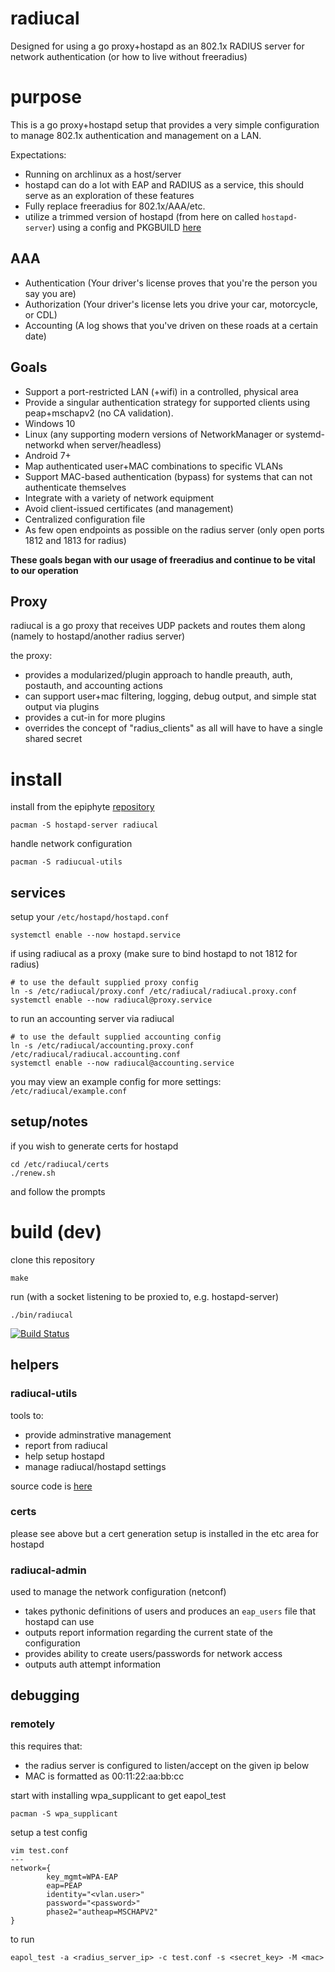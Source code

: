 radiucal
===

Designed for using a go proxy+hostapd as an 802.1x RADIUS server for network authentication (or how to live without freeradius)

# purpose

This is a go proxy+hostapd setup that provides a very simple configuration to manage 802.1x authentication and management on a LAN.

Expectations:
* Running on archlinux as a host/server
* hostapd can do a lot with EAP and RADIUS as a service, this should serve as an exploration of these features
* Fully replace freeradius for 802.1x/AAA/etc.
* utilize a trimmed version of hostapd (from here on called `hostapd-server`) using a config and PKGBUILD [here](https://github.com/epiphyte/pkgbuilds/tree/master/hostapd)

## AAA

* Authentication (Your driver's license proves that you're the person you say you are)
* Authorization (Your driver's license lets you drive your car, motorcycle, or CDL)
* Accounting (A log shows that you've driven on these roads at a certain date)

## Goals

* Support a port-restricted LAN (+wifi) in a controlled, physical area
* Provide a singular authentication strategy for supported clients using peap+mschapv2 (no CA validation).
* Windows 10
* Linux (any supporting modern versions of NetworkManager or systemd-networkd when server/headless)
* Android 7+
* Map authenticated user+MAC combinations to specific VLANs
* Support MAC-based authentication (bypass) for systems that can not authenticate themselves
* Integrate with a variety of network equipment
* Avoid client-issued certificates (and management)
* Centralized configuration file
* As few open endpoints as possible on the radius server (only open ports 1812 and 1813 for radius)

**These goals began with our usage of freeradius and continue to be vital to our operation**

## Proxy

radiucal is a go proxy that receives UDP packets and routes them along (namely to hostapd/another radius server)

the proxy:
* provides a modularized/plugin approach to handle preauth, auth, postauth, and accounting actions
* can support user+mac filtering, logging, debug output, and simple stat output via plugins
* provides a cut-in for more plugins
* overrides the concept of "radius_clients" as all will have to have a single shared secret

# install

install from the epiphyte [repository](https://mirror.epiphyte.network/repos)
```
pacman -S hostapd-server radiucal
```

handle network configuration
```
pacman -S radiucual-utils
```

## services

setup your `/etc/hostapd/hostapd.conf`
```
systemctl enable --now hostapd.service
```

if using radiucal as a proxy (make sure to bind hostapd to not 1812 for radius)
```
# to use the default supplied proxy config
ln -s /etc/radiucal/proxy.conf /etc/radiucal/radiucal.proxy.conf
systemctl enable --now radiucal@proxy.service
```

to run an accounting server via radiucal
```
# to use the default supplied accounting config
ln -s /etc/radiucal/accounting.proxy.conf /etc/radiucal/radiucal.accounting.conf
systemctl enable --now radiucal@accounting.service
```

you may view an example config for more settings: `/etc/radiucal/example.conf`

## setup/notes

if you wish to generate certs for hostapd
```
cd /etc/radiucal/certs
./renew.sh
```
and follow the prompts

# build (dev)

clone this repository
```
make
```

run (with a socket listening to be proxied to, e.g. hostapd-server)
```
./bin/radiucal
```

[![Build Status](https://travis-ci.org/epiphyte/radiucal.png)](https://travis-ci.org/epiphyte/radiucal)

## helpers

### radiucal-utils

tools to:
* provide adminstrative management
* report from radiucal
* help setup hostapd
* manage radiucal/hostapd settings

source code is [here](https://git.epiphyte.network/cgit/cgit.cgi/prodtools/)

### certs

please see above but a cert generation setup is installed in the etc area for hostapd

### radiucal-admin

used to manage the network configuration (netconf)
* takes pythonic definitions of users and produces an `eap_users` file that hostapd can use
* outputs report information regarding the current state of the configuration
* provides ability to create users/passwords for network access
* outputs auth attempt information

## debugging

### remotely

this requires that:
* the radius server is configured to listen/accept on the given ip below
* MAC is formatted as 00:11:22:aa:bb:cc

start with installing wpa_supplicant to get eapol_test
```
pacman -S wpa_supplicant
```

setup a test config
```
vim test.conf
---
network={
        key_mgmt=WPA-EAP
        eap=PEAP
        identity="<vlan.user>"
        password="<password>"
        phase2="autheap=MSCHAPV2"
}
```

to run
```
eapol_test -a <radius_server_ip> -c test.conf -s <secret_key> -M <mac>
```
